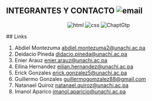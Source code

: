 ## INTEGRANTES Y CONTACTO <a href=""></a><img src="https://img.icons8.com/color/32/000000/gmail.png" alt="email">
<p align="center ">
 <a href=""></a><img src="https://kinsta.com/wp-content/uploads/2021/03/HTML-5-Badge-Logo.png" alt="html">
  <a href=""></a><img src="https://www.cdnlogo.com/logos/c/18/css.svg" alt="css">
   <a href=""></a><img src="https://upload.wikimedia.org/wikipedia/commons/thumb/0/04/ChatGPT_logo.svg/640px-ChatGPT_logo.svg.png" alt="ChaptGtp">
</p>
## Links

1. Abdiel Montezuma abdiel.montezuma2@unachi.ac.pa
2. Deidacio Pineda didacio.pineda@unachi.ac.pa
3. Enier Arauz enier.arauz@unachi.ac.pa
4. Eilina Hernandez eilian.hernandez@unachi.ac.pa
5. Erick Gonzales erick.gonzalez5@unachi.ac.pa
6. Guillermo Gonzales guillermogomzalez88@gmail.com
7. Natanael Quiroz natanael.quiroz@unachi.ac.pa
8. Imanol Aparico imanol.aparicio@unachi.ac.pa

